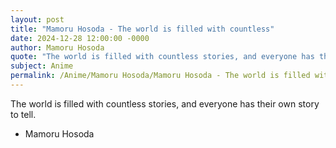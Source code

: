 ```yaml
---
layout: post
title: "Mamoru Hosoda - The world is filled with countless"
date: 2024-12-28 12:00:00 -0000
author: Mamoru Hosoda
quote: "The world is filled with countless stories, and everyone has their own story to tell."
subject: Anime
permalink: /Anime/Mamoru Hosoda/Mamoru Hosoda - The world is filled with countless
---
```


The world is filled with countless stories, and everyone has their own story to tell.

- Mamoru Hosoda
